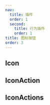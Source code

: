 ```yaml
---
nav:
  title: 插件
  order: 1
  second:
    title: 行为插件
    order: 1
title: 图标按钮
order: 3
---
```


## Icon

<code src="./demos/baseicon.tsx" ></code>

## IconAction

<code src="./demos/iconaction.tsx" ></code>

## IconActions

<code src="./demos/iconactions.tsx" ></code>
